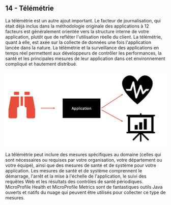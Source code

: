 ## 14 - Télémétrie

La télémétrie est un autre ajout important. Le facteur de journalisation, qui était déjà inclus dans la méthodologie originale des applications à 12 facteurs est généralement orientée vers la structure interne de votre application, plutôt que de refléter l'utilisation réelle du client. La télémétrie, quant à elle, est axée sur la collecte de données une fois l'application lancée dans la nature. La télémétrie et la surveillance des applications en temps réel permettent aux développeurs de contrôler les performances, la santé et les principales mesures de leur application dans cet environnement compliqué et hautement distribué.

![](../images/telemetrie.png)

La télémétrie peut inclure des mesures spécifiques au domaine (celles qui sont nécessaires ou requises par votre organisation, votre département ou votre équipe), ainsi que des mesures de santé et de système pour votre application. Les mesures de santé et de système comprennent le démarrage, l'arrêt et la mise à l'échelle de l'application, le suivi des requêtes Web et les résultats des contrôles de santé périodiques. MicroProfile Health et MicroProfile Metrics sont de fantastiques outils Java ouverts et natifs du nuage qui peuvent être utilisés pour collecter ce type de mesures.